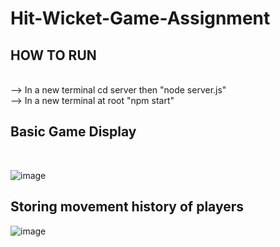 ﻿# Hit-Wicket-Game-Assignment
## HOW TO RUN
<br>
--> In a new terminal cd server then "node server.js"
<br>
--> In a new terminal at root "npm start"
<br>

## Basic Game Display
<br>

![image](https://github.com/user-attachments/assets/77aebc0d-59ad-4739-8e1c-1cf04b5c3b06)

## Storing movement history of players

![image](https://github.com/user-attachments/assets/ed6d5af6-9df2-4528-9575-8251f42fe109)

